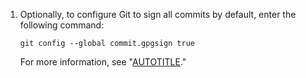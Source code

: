 1. Optionally, to configure Git to sign all commits by default, enter the following command:

   ```shell
   git config --global commit.gpgsign true
   ```

   For more information, see "[AUTOTITLE](/authentication/managing-commit-signature-verification/signing-commits)."
